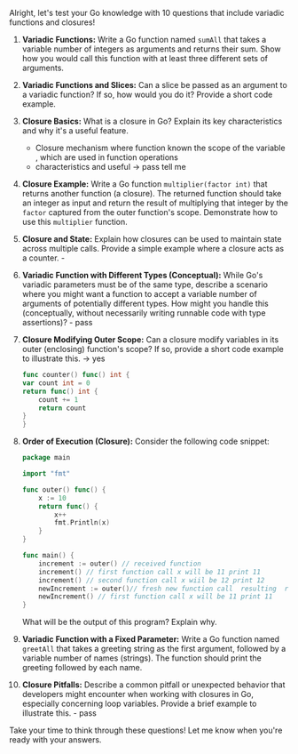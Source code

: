 Alright, let's test your Go knowledge with 10 questions that include variadic functions and closures\!

1.  **Variadic Functions:** Write a Go function named `sumAll` that takes a variable number of integers as arguments and returns their sum. Show how you would call this function with at least three different sets of arguments.

2.  **Variadic Functions and Slices:** Can a slice be passed as an argument to a variadic function? If so, how would you do it? Provide a short code example.

3.  **Closure Basics:** What is a closure in Go? Explain its key characteristics and why it's a useful feature.
    - Closure mechanism where function known the scope of the variable , which are used in function operations 
    - characteristics and useful -> pass tell me
  
4.  **Closure Example:** Write a Go function `multiplier(factor int)` that returns another function (a closure). The returned function should take an integer as input and return the result of multiplying that integer by the `factor` captured from the outer function's scope. Demonstrate how to use this `multiplier` function.

5.  **Closure and State:** Explain how closures can be used to maintain state across multiple calls. Provide a simple example where a closure acts as a counter. - 

6.  **Variadic Function with Different Types (Conceptual):** While Go's variadic parameters must be of the same type, describe a scenario where you might want a function to accept a variable number of arguments of potentially different types. How might you handle this (conceptually, without necessarily writing runnable code with type assertions)? - pass

7.  **Closure Modifying Outer Scope:** Can a closure modify variables in its outer (enclosing) function's scope? If so, provide a short code example to illustrate this. -> yes
    ```go
    func counter() func() int {
	var count int = 0
	return func() int {
		count += 1
		return count
	}
    }
    ```

8.  **Order of Execution (Closure):** Consider the following code snippet:

    ```go
    package main

    import "fmt"

    func outer() func() {
        x := 10
        return func() {
            x++
            fmt.Println(x)
        }
    }

    func main() {
        increment := outer() // received function 
        increment() // first function call x will be 11 print 11
        increment() // second function call x wiil be 12 print 12
        newIncrement := outer()// fresh new function call  resulting  received function 
        newIncrement() // first function call x will be 11 print 11
    }
    ```

    What will be the output of this program? Explain why.

9.  **Variadic Function with a Fixed Parameter:** Write a Go function named `greetAll` that takes a greeting string as the first argument, followed by a variable number of names (strings). The function should print the greeting followed by each name.

10. **Closure Pitfalls:** Describe a common pitfall or unexpected behavior that developers might encounter when working with closures in Go, especially concerning loop variables. Provide a brief example to illustrate this. - pass

Take your time to think through these questions\! Let me know when you're ready with your answers.